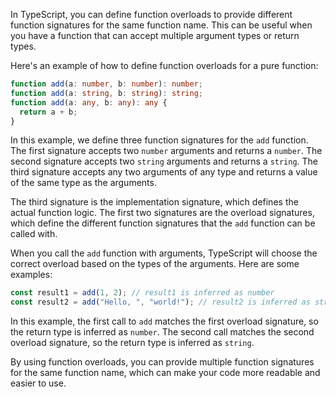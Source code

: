 In TypeScript, you can define function overloads to provide different function signatures for the same function name. This can be useful when you have a function that can accept multiple argument types or return types.

Here's an example of how to define function overloads for a pure function:

```ts
function add(a: number, b: number): number;
function add(a: string, b: string): string;
function add(a: any, b: any): any {
  return a + b;
}
```

In this example, we define three function signatures for the `add` function. The first signature accepts two `number` arguments and returns a `number`. The second signature accepts two `string` arguments and returns a `string`. The third signature accepts any two arguments of any type and returns a value of the same type as the arguments.

The third signature is the implementation signature, which defines the actual function logic. The first two signatures are the overload signatures, which define the different function signatures that the `add` function can be called with.

When you call the `add` function with arguments, TypeScript will choose the correct overload based on the types of the arguments. Here are some examples:

```ts
const result1 = add(1, 2); // result1 is inferred as number
const result2 = add("Hello, ", "world!"); // result2 is inferred as string
```

In this example, the first call to `add` matches the first overload signature, so the return type is inferred as `number`. The second call matches the second overload signature, so the return type is inferred as `string`.

By using function overloads, you can provide multiple function signatures for the same function name, which can make your code more readable and easier to use.
